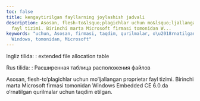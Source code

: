 ```yaml
---
toc: false
title: kengaytirilgan fayllarning joylashish jadvali
description: Asosan, flesh-to&lsquo;plagichlar uchun mo&lsquo;ljallangan proprietar
  fayl tizimi. Birinchi marta Microsoft firmasi tomonidan W...
keywords: "uchun, Asosan, firmasi, taqdim, qurilmalar, o\u2018rnatilgan, Embedded,
  Windows, tomonidan, Microsoft"
---
```


Ingliz tilida:
:   extended file allocation table

Rus tilida:
:   Расширенная таблица расположения файлов

Asosan, flesh-to‘plagichlar uchun mo‘ljallangan proprietar fayl tizimi. Birinchi marta Microsoft firmasi tomonidan Windows Embedded CE 6.0.da o‘rnatilgan qurilmalar uchun taqdim etilgan.